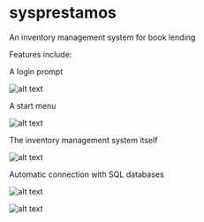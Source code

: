 # sysprestamos
An inventory management system for book lending

Features include:

A login prompt


![alt text](https://i.imgur.com/ycOyJ18.png)

A start menu


![alt text](https://i.imgur.com/6AN7eYd.png)

The inventory management system itself


![alt text](https://i.imgur.com/xvmeFXj.png)

Automatic connection with SQL databases


![alt text](https://i.imgur.com/DtqRR7m.png)


![alt text](https://i.imgur.com/PXiuMr9.png)

